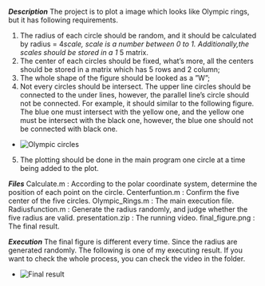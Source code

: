 ***Description***
The project is to plot a image which looks like Olympic rings, but it has following requirements.
1. The radius of each circle should be random, and it should be calculated by radius = 4*scale, scale is a number between 0 to 1. Additionally,the scales should be stored in a 1* 5 matrix.
2. The center of each circles should be fixed, what’s more, all the centers should be stored in a matrix which has 5 rows and 2 column;
3. The whole shape of the figure should be looked as a ”W”;
4. Not every circles should be intersect. The upper line circles should be connected to the under lines, however, the parallel line’s circle should not be connected.
For example, it should similar to the following figure. The blue one must intersect with the yellow one, and the yellow one must be intersect with the black one, 
however, the blue one should not be connected with black one.
- ![Olympic circles](https://github.com/Jingya9711/MATLAB_Projects/blob/master/Draw_Olympic_Rings/Olympic_circles.png)
5. The plotting should be done in the main program one circle at a time being added to the plot.

***Files***
Calculate.m              : According to the polar coordinate system, determine the position of each point on the circle.
Centerfuntion.m       : Confirm the five center of the five circles.
Olympic_Rings.m     : The main execution file.
Radiusfunction.m     : Generate the radius randomly, and judge whether the five radius are valid.
presentation.zip       : The running video.
final_figure.png       : The final result.

***Execution***
The final figure is different every time. Since the radius are generated randomly.
The following is one of my executing result. If you want to check the whole process, you can check the video in the folder.
- ![Final result](https://github.com/Jingya9711/MATLAB_Projects/blob/master/Draw_Olympic_Rings/final_figure.png)
